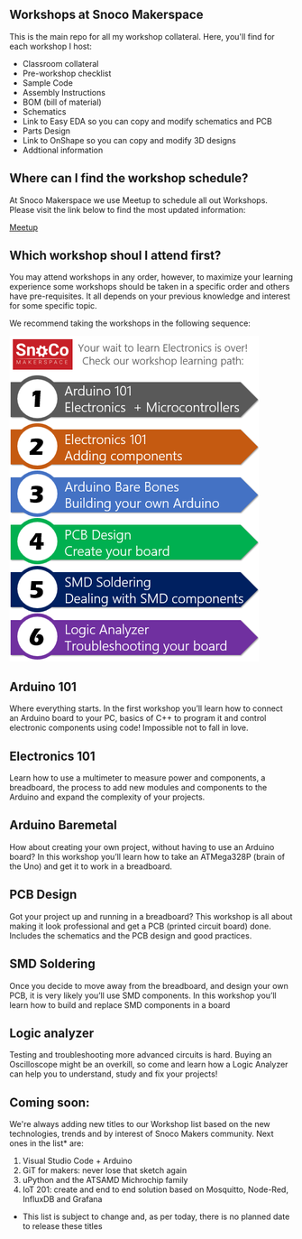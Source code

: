 ## Workshops at Snoco Makerspace

This is the main repo for all my workshop collateral. Here, you'll find for each workshop I host: 

- Classroom collateral
- Pre-workshop checklist
- Sample Code
- Assembly Instructions
- BOM (bill of material)
- Schematics
- Link to Easy EDA so you can copy and modify schematics and PCB
- Parts Design
- Link to OnShape so you can copy and modify 3D designs
- Addtional information

## Where can I find the workshop schedule?

At Snoco Makerspace we use Meetup to schedule all out Workshops. Please visit the link below to find the most updated information:

[Meetup](https://www.meetup.com/SnoCo-Makers/events/)

## Which workshop shoul I attend first?

You may attend workshops in any order, however, to maximize your learning experience some workshops should be taken in a specific order and others have pre-requisites. It all depends on your previous knowledge and interest for some specific topic. 

We recommend taking the workshops in the following sequence:

 ![Learning Path](Images/path.png)

## Arduino 101

Where everything starts. In the first workshop you’ll learn how to connect an Arduino board to your PC, basics of C++ to program it and control electronic components using code! Impossible not to fall in love. 

## Electronics 101

Learn how to use a multimeter to measure power and components, a breadboard, the process to add new modules and components to the Arduino and expand the complexity of your projects. 

## Arduino Baremetal

How about creating your own project, without having to use an Arduino board? In this workshop you’ll learn how to take an ATMega328P (brain of the Uno) and get it to work in a breadboard. 

## PCB Design

Got your project up and running in a breadboard? This workshop is all about making it look professional and get a PCB (printed circuit board) done. Includes the schematics and the PCB design and good practices.

## SMD Soldering

Once you decide to move away from the breadboard, and design your own PCB, it is very likely you’ll use SMD components. In this workshop you’ll learn how to build and replace SMD components in a board

## Logic analyzer

Testing and troubleshooting more advanced circuits is hard. Buying an Oscilloscope might be an overkill, so come and learn how a Logic Analyzer can help you to understand, study and fix your projects!

## Coming soon:

We're always adding new titles to our Workshop list based on the new technologies, trends and by interest of Snoco Makers community. Next ones in the list* are:

1. Visual Studio Code + Arduino
2. GiT for makers: never lose that sketch again
3. uPython and the ATSAMD Michrochip family
4. IoT 201: create and end to end solution based on Mosquitto, Node-Red, InfluxDB and Grafana

* This list is subject to change and, as per today, there is no planned date to release these titles



